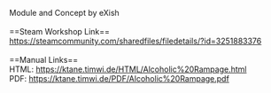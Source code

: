 Module and Concept by eXish<br/>
<br/>
==Steam Workshop Link==<br/>
https://steamcommunity.com/sharedfiles/filedetails/?id=3251883376<br/>
<br/>
==Manual Links==<br/>
HTML: https://ktane.timwi.de/HTML/Alcoholic%20Rampage.html<br/>
PDF: https://ktane.timwi.de/PDF/Alcoholic%20Rampage.pdf<br/>
